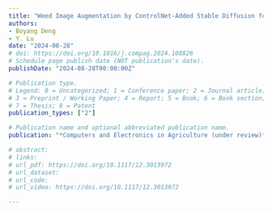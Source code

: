 ```yaml
---
title: "Weed Image Augmentation by ControlNet-Added Stable Diffusion for Multi-class Weed Detection"
authors: 
- Boyang Deng
- Y. Lu
date: "2024-08-28"
# doi: https://doi.org/10.1016/j.compag.2024.108826
# Schedule page publish date (NOT publication's date).
publishDate: "2024-08-28T00:00:00Z"

# Publication type.
# Legend: 0 = Uncategorized; 1 = Conference paper; 2 = Journal article;
# 3 = Preprint / Working Paper; 4 = Report; 5 = Book; 6 = Book section;
# 7 = Thesis; 8 = Patent
publication_types: ["2"]

# Publication name and optional abbreviated publication name.
publication: "*Computers and Electronics in Agriculture (under review)*"

# abstract: 
# links: 
# url_pdf: https://doi.org/10.1117/12.3013972
# url_dataset:
# url_code: 
# url_video: https://doi.org/10.1117/12.3013972

---
```

